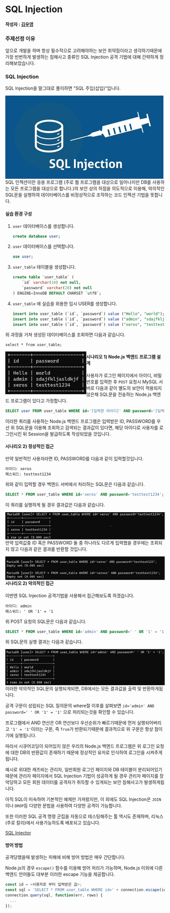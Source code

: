 # SQL Injection

#### 작성자 : [김우영](https://github.com/0x000613)

### 주제선정 이유

앞으로 개발을 하며 항상 필수적으로 고려해야하는 보안 취약점이라고 생각하기때문에 가장 빈번하게 발생하는 침해사고 종류인 SQL Injection 공격 기법에 대해 간략하게 정리해보았습니다.

### SQL Injection

SQL Injection을 말그대로 풀이하면 "SQL 주입(삽입)"입니다.

<img src="./SQL-Injection/images/sqlinjection.jpeg" align="left">

SQL 인젝션이란 응용 프로그램 (주로 웹 프로그램을 대상으로 일어나지만 DB를 사용하는 모든 프로그램을 대상으로 합니다.)의 보안 상의 허점을 의도적으로 이용해, 악의적인 SQL문을 실행하여 데이터베이스를 비정상적으로 조작하는 코드 인젝션 기법을 뜻합니다.

#### 실습 환경 구성

1. `user` 데이터베이스를 생성합니다.

   ```sql
   create database user;
   ```

   

2. `user` 데이터베이스를 선택합니다.

   ```sql
   use user;
   ```

   

3. `user_table` 테이블을 생성합니다.

   ```sql
   create table `user_table` (
       `id` varchar(10) not null,
       `password` varchar(20) not null
   ) ENGINE=InnoDB DEFAULT CHARSET `utf8`;
   ```

4. `user_table` 에 실습을 위용한 임시 USER를 생성합니다.

   ```sql
   insert into user_table (`id`, `password`) value ("Hello", "world");
   insert into user_table (`id`, `password`) value ("admin", "sdajfkljasldkjf");
   insert into user_table (`id`, `password`) value ("xeros", "testtest1234");
   ```

위 과정을 거쳐 생성된 데이터베이스를 조회하면 다음과 같습니다.

```
select * from user_table;
```

<img src="./SQL-Injection/images/image-20220112133946663.png" align="left">

#### 시나리오 1) Node.js 백엔드 프로그램 설계

사용자가 로그인 페이지에서 아이디, 비밀번호를 입력한 후 `POST` 요청시 MySQL 서버로 다음과 같이 별도의 보안이 적용되지 않은채 SQL문을 전송하는 Node.js 백엔드 프로그램이 있다고 가정합니다.

```sql
SELECT user FROM user_table WHERE id='[입력한 아이디]' AND password='[입력한 비밀번호]';
```

이러한 쿼리를 사용하는 Node.js 백엔드 프로그램은 입력받은 ID, PASSWORD를 우선 위 SQL문을 이용해 조회하고 검색되는 결과값이 있다면, 해당 아이디로 사용자를 로그인시킨 뒤 Session을 발급하도록 작성되었을 것입니다.

#### 시나리오 2) 정상적인 접근

만약 일반적인 사용자라면 ID, PASSWORD를 다음과 같이 입력할것입니다.

```tex
아이디: xeros
패스워드: testtest1234
```

위와 같이 입력할 경우 백엔드 서버에서 처리하는 SQL문은 다음과 같습니다.

```sql
SELECT * FROM user_table WHERE id='xeros' AND password='testtest1234';
```

이 쿼리를 실행하게 될 경우 결과값은 다음과 같습니다.

<img src="./SQL-Injection/images/queryok1.jpg" align="left">

만약 입력값중 ID 혹은 PASSWORD 둘 중 하나라도 다르게 입력했을 경우에는 조회되지 않고 다음과 같은 결과를 반환할 것입니다.

<img src="./SQL-Injection/images/queryok2.jpg" align="left">

#### 시나리오 2) 악의적인 접근

이번엔 SQL Injection 공격기법을 사용해서 접근해보도록 하겠습니다.

```
아이디: admin
패스워드: ' OR '1' = '1
```

위 POST 요청의 SQL문은 다음과 같습니다.

```sql
SELECT * FROM user_table WHERE id='admin' AND password=' ' OR '1' = '1';
```

위 SQL문의 실행 결과는 다음과 같습니다.

<img src="./SQL-Injection/images/sqlinjectionqueryok1.jpg" align="left">

이러한 악의적인 SQL문의 실행되게되면, DB에서는 모든 결과값을 출력 및 반환하게됩니다.

공격 구문이 성립되는 SQL 질의문의 where절 이후를 살펴보면 `id='admin' AND password=' ' OR '1' = '1'` 으로 처리되는것을 확인할 수 있습니다.

프로그램에서 AND 연산은 OR 연산보다 우선순위가 빠르기때문에 먼저 실행되어버리고 `'1' = '1'`이라는 구문, 즉 `True`가 반환되기때문에 결과적으로 위 구문은 항상 참이기에 실행됩니다.

따라서 시큐어코딩이 되어있지 않은 우리의 Node.js 백엔드 프로그램은 위 로그인 요청에 대한 DB의 반환값이 존재하기 때문에 정상적인 유저로 인식하여 로그인을 시켜주게됩니다.

예시로 위대한 캐츠비는 관리자, 일반회원 로그인 페이지와 DB 테이블이 분리되어있기 때문에 관리자 페이지에서 SQL Injection 기법이 성공하게 될 경우 관리자 페이지를 장악당하고 모든 회원 데이터를 공격자가 취득할 수 있게되는 보안 침해사고가 발생하게됩니다.

아직 SQL이 미숙하여 기본적인 예제만 가져왔지만, 이 외에도 SQL Injection은 `JOIN`이나 `DROP`등 다양한 문법을 사용하여 다양한 공격이 가능합니다.

또한 이러한 SQL 공격 명령 군집을 자동으로 테스팅해주는 툴 역시도 존재하며, 리눅스(주로 칼리)에서 사용가능하도록 배포되고 있습니다.

[SQL Injector](https://linuxhint.com/sql-injection-kali-linux/)

#### 방어 방법

공격당했을때 발생하는 피해에 비해 방어 방법은 매우 간단합니다.

Node.js의 경우 `escape()` 함수를 이용해 방어 처리가 가능하며, Node.js 이외에 다른 백엔드 언어들도 대부분 이러한 escape 기능을 제공합니다.

```javascript
const id = <사용자로 부터 입력받은 값>;
const sql = 'SELECT * FROM user_table WHERE id=' + connection.escape(id);
connection.query(sql, function(err, rows) {
  ...
});
```
